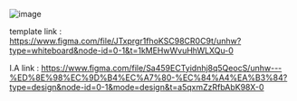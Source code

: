 ![image](https://github.com/csm009177/unhw/assets/141980543/bebb4c44-bfe3-43b6-84ca-80cd7dbeb8d6)




template link : https://www.figma.com/file/JTxprgr1fhoKSC98CR0C9t/unhw?type=whiteboard&node-id=0-1&t=1kMEHwWvuHhWLXQu-0

I.A link : https://www.figma.com/file/Sa459ECTyidnhj8q5QeocS/unhw---%ED%8E%98%EC%9D%B4%EC%A7%80-%EC%84%A4%EA%B3%84?type=design&node-id=0-1&mode=design&t=a5qxmZzRfbAbK98X-0
